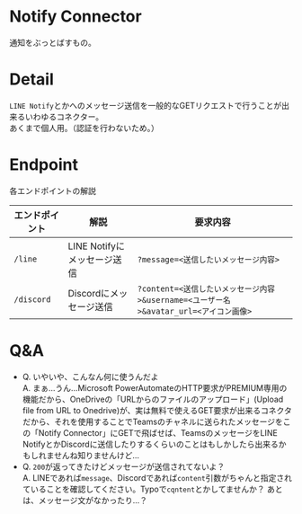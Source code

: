 # Notify Connector
通知をぶっとばすもの。

# Detail
`LINE Notify`とかへのメッセージ送信を一般的なGETリクエストで行うことが出来るいわゆるコネクター。  
あくまで個人用。（認証を行わないため。）

# Endpoint
各エンドポイントの解説

エンドポイント|解説|要求内容
---|---|---
`/line`|LINE Notifyにメッセージ送信|`?message=<送信したいメッセージ内容>`
`/discord`|Discordにメッセージ送信|`?content=<送信したいメッセージ内容>&username=<ユーザー名>&avatar_url=<アイコン画像>`

# Q&A
- Q. いやいや、こんなん何に使うんだよ  
  A. まぁ...うん...Microsoft PowerAutomateのHTTP要求がPREMIUM専用の機能だから、OneDriveの「URLからのファイルのアップロード」(Upload file from URL to Onedrive)が、実は無料で使えるGET要求が出来るコネクタだから、それを使用することでTeamsのチャネルに送られたメッセージをこの「Notify Connector」にGETで飛ばせば、TeamsのメッセージをLINE NotifyとかDiscordに送信したりするくらいのことはもしかしたら出来るかもしれませんね知りませんけど...  
- Q. `200`が返ってきたけどメッセージが送信されてないよ？  
  A. LINEであれば`message`、Discordであれば`content`引数がちゃんと指定されていることを確認してください。Typoで`cqntent`とかしてませんか？ あとは、メッセージ文がなかったり...？

